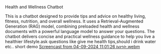 Health and Wellness Chatbot

This is a chatbot designed to provide tips and advice on healthy living, fitness, nutrition, and overall wellness. It uses a Retrieval-Augmented Generation (RAG) model, combining preloaded health and wellness documents with a powerful language model to answer your questions. The chatbot delivers concise and practical wellness guidance to help you live a healthier lifestyle.ask questions like give me health tips,should i drink water etc..
short demo
[Screencast from 04-09-2024 11:01:26 ከሰዓት.webm](https://github.com/user-attachments/assets/d9030a78-a3ce-44f5-a6a3-1557cfa83f0f)
